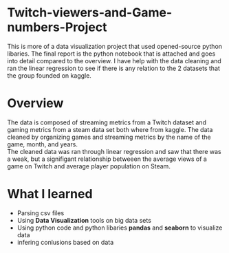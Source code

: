 # Twitch-viewers-and-Game-numbers-Project

This is more of a data visualization project that used opened-source python libaries. The final report is the python notebook that is attached and goes into detail compared to the overview. I have help with the data cleaning and ran the linear regression to see if there is any relation to the 2 datasets that the group founded on kaggle. <br>

# Overview

The data is composed of streaming metrics from a Twitch dataset and gaming metrics from a steam data set both where from kaggle. The data cleaned by organizing games and streaming metrics by the name of the game, month, and years. <br> The cleaned data was ran through linear regression and saw that there was a weak, but a signifigant relationship betweeen the average views of a game on Twitch and average player population on Steam.

# What I learned

- Parsing csv files
- Using **Data Visualization** tools on big data sets
- Using python code and python libaries **pandas** and **seaborn** to visualize data 
- infering conlusions based on data

